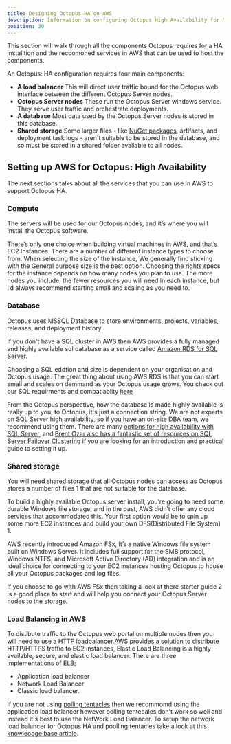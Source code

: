 ```yaml
---
title: Designing Octopus HA on AWS
description: Information on configuring Octopus High Availability for Microsoft Azure.
position: 30
---
```


This section will walk through all the components Octopus requires for a HA installtion and the reccomoned services in AWS that can be used to host the components.

An Octopus: HA configuration requires four main components:

- **A load balancer**
  This will direct user traffic bound for the Octopus web interface between the different Octopus Server nodes.
- **Octopus Server nodes**
  These run the Octopus Server windows service. They serve user traffic and orchestrate deployments.
- **A database**
  Most data used by the Octopus Server nodes is stored in this database.
- **Shared storage**
  Some larger files - like [NuGet packages](/docs/packaging-applications/package-repositories/index.md), artifacts, and deployment task logs - aren't suitable to be stored in the database, and so must be stored in a shared folder available to all nodes.

  

## Setting up AWS for Octopus: High Availability 

The next sections talks about all the services that you can use in AWS to support Octopus HA.

### Compute

The servers will be used for our Octopus nodes, and it’s where you will install the Octopus software.

There’s only one choice when building virtual machines in AWS, and that’s EC2 Instances. There are a number of different instance types to choose from. When selecting the size of the instance, We generally find sticking with the General purpose size is the best option. Choosing the rights specs for the instance depends on how many nodes you plan to use. The more nodes you include, the fewer resources you will need in each instance, but I’d always recommend starting small and scaling as you need to.

### Database

Octopus uses MSSQL Database to store environments, projects, variables, releases, and deployment history.

If you don't have a SQL cluster in AWS then AWS provides a fully managed and highly available sql database as a service called [Amazon RDS for SQL Server](https://aws.amazon.com/rds/sqlserver/).

Choosing a SQL eddtion and size is dependent on your organisation and Octopus usage. The great thing about using AWS RDS is that you can start small and scales on demmand as your Octopus usage grows. You check out our SQL requirments and compatiablity [here](https://octopus.com/docs/installation/requirements#sql-server-database)

From the Octopus perspective, how the database is made highly available is really up to you; to Octopus, it's just a connection string. We are not experts on SQL Server high availability, so if you have an on-site DBA team, we recommend using them. There are many [options for high availability with SQL Server](https://msdn.microsoft.com/en-us/library/ms190202.aspx), and [Brent Ozar also has a fantastic set of resources on SQL Server Failover Clustering](http://www.brentozar.com/sql/sql-server-failover-cluster/) if you are looking for an introduction and practical guide to setting it up.


### Shared storage

You will need shared storage that all Octopus nodes can access as Octopus stores a number of files 1 that are not suitable for the database.

To build a highly available Octopus server install, you’re going to need some durable Windows file storage, and in the past, AWS didn’t offer any cloud services that accommodated this. Your first option would be to spin up some more EC2 instances and build your own DFS(Distributed File System) 1.

AWS recently introduced Amazon FSx, It’s a native Windows file system built on Windows Server. It includes full support for the SMB protocol, Windows NTFS, and Microsoft Active Directory (AD) integration and is an ideal choice for connecting to your EC2 instances hosting Octopus to house all your Octopus packages and log files.

If you choose to go with AWS FSx then taking a look at there starter guide 2 is a good place to start and will help you connect your Octopus Server nodes to the storage.


### Load Balancing in AWS

To distibute traffic to the Octopus web portal on multiple nodes then you will need to use a HTTP loadbalancer.AWS provides a solution to distribute HTTP/HTTPS traffic to EC2 instances, Elastic Load Balancing is a highly available, secure, and elastic load balancer. There are three implementations of ELB;

* Application load balancer
* Network Load Balancer
* Classic load balancer.

If you are not using [polling tentacles](https://octopus.com/docs/infrastructure/deployment-targets/windows-targets/tentacle-communication#polling-tentacles) then we recommomd using the application load balancer however polling tentecales don't work so well and instead it's best to use the NetWork Load Balancer. To setup the network load balancer for Octopus HA and poolling tentacles take a look at this [knowleodge base article](https://help.octopus.com/t/how-can-i-configure-my-polling-tentacles-to-hit-my-octopus-deploy-high-availability-instance-to-sitting-behind-an-aws-load-balancer/24890). 
